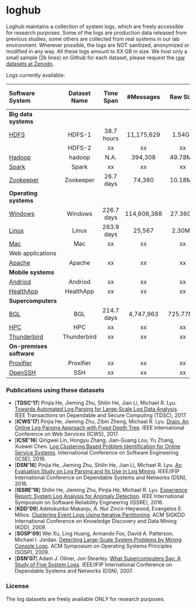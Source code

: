 # loghub
Loghub maintains a collection of system logs, which are freely accessible for research purposes. Some of the logs are production data released from previous studies, some others are collected from real systems in our lab environment. Wherever possible, the logs are NOT sanitized, anonymized or modified in any way. All these logs amount to XX GB in size. We host only a small sample (2k lines) on Github for each dataset, please request the [raw datasets at Zenodo](https://zenodo.org/record/1144101#.WlYIzVWWbIU).

Logs currently available:


| Software System | Dataset Name | Time Span | #Messages | Raw Size | Compressed Size (.tar.gz) |
| :--- | :---: | :---: | :---: | :---: | :---: |
| **Big data systems** |
| [HDFS](./HDFS) | HDFS-1 | 38.7 hours | 11,175,629 | 1.54GB | 152.01MB |
|  | HDFS-2 | xx | xx | xx | xx |
| [Hadoop](./Hadoop) | hadoop | N.A. | 394,308 | 49.78MB | 2.50MB |
| [Spark](./Spark) | Spark | xx | xx | xx | xx |
| [Zookeeper](./Zookeeper) | Zookeeper | 26.7 days | 74,380 | 10.18MB | 452KB |
| **Operating systems** |
| [Windows](./Windows) | Windows | 226.7 days | 114,608,388 | 27.36GB | 1.63GB |
| [Linux](./Linux) | Linux | 263.9 days | 25,567 | 2.30MB | 228KB |
| [Mac](./Mac) | Mac | xx | xx | xx | xx |
| Web applications |
| [Apache](./Apache) | Apache | xx | xx | xx | xx |
| **Mobile systems** |
| [Andriod](./Andriod) | Andriod | xx | xx | xx | xx |
| [HealthApp](./HealthApp) | HealthApp | xx | xx | xx | xx |
| **Supercomputers** |
| [BGL](./BGL) | BGL | 214.7 days | 4,747,963 | 725.77MB | 61.46MB |
| [HPC](./HPC) | HPC | xx | xx | xx | xx |
| [Thunderbird](./Thunderbird) | Thunderbird | xx | xx | xx | xx |
| **On-premises software** |
| [Proxifier](./Proxifier) | Proxifier | xx | xx | xx | xx |
| [OpenSSH](./OpenSSH) | SSH | xx | xx | xx | xx |


### Publications using these datasets
+ [**TDSC'17**] Pinjia He, Jieming Zhu, Shilin He, Jian Li, Michael R. Lyu. [Towards Automated Log Parsing for Large-Scale Log Data Analysis](http://jiemingzhu.github.io/pub/pjhe_tdsc2017.pdf). IEEE Transactions on Dependable and Secure Computing (TDSC), 2017.
+ [**ICWS'17**] Pinjia He, Jieming Zhu, Zibin Zheng, Michael R. Lyu. [Drain: An Online Log Parsing Approach with Fixed Depth Tree](http://jiemingzhu.github.io/pub/pjhe_icws2017.pdf). IEEE International Conference on Web Services (ICWS), 2017.
+ [**ICSE'16**] Qingwei Lin, Hongyu Zhang, Jian-Guang Lou, Yu Zhang, Xuewei Chen. [Log Clustering Based Problem Identification for Online Service Systems](http://ieeexplore.ieee.org/document/7883294/). International Conference on Software Engineering (ICSE), 2016.
+ [**DSN'16**] Pinjia He, Jieming Zhu, Shilin He, Jian Li, Michael R. Lyu. [An Evaluation Study on Log Parsing and Its Use in Log Mining](http://jiemingzhu.github.io/pub/pjhe_dsn2016.pdf). IEEE/IFIP International Conference on Dependable Systems and Networks (DSN), 2016.
+ [**ISSRE'16**] Shilin He, Jieming Zhu, Pinjia He, Michael R. Lyu. [Experience Report: System Log Analysis for Anomaly Detection](http://jiemingzhu.github.io/pub/slhe_issre2016.pdf). IEEE International Symposium on Software Reliability Engineering (ISSRE), 2016.
+ [**KDD'09**] Adetokunbo Makanju, A. Nur Zincir-Heywood, Evangelos E. Milios. [Clustering Event Logs Using Iterative Partitioning](http://citeseerx.ist.psu.edu/viewdoc/download?doi=10.1.1.503.7668&rep=rep1&type=pdf). ACM SIGKDD International Conference on Knowledge Discovery and Data Mining (KDD), 2009.
+ [**SOSP'09**] Wei Xu, Ling Huang, Armando Fox, David A. Patterson, Michael I. Jordan. [Detecting Large-Scale System Problems by Mining Console Logs](https://www.sigops.org/sosp/sosp09/papers/xu-sosp09.pdf). ACM Symposium on Operating Systems Principles (SOSP), 2009. 
+ [**DSN'07**] Adam J. Oliner, Jon Stearley. [What Supercomputers Say: A Study of Five System Logs](http://ieeexplore.ieee.org/document/4273008/). IEEE/IFIP International Conference on Dependable Systems and Networks (DSN), 2007.



### License
The log datasets are freely available ONLY for research purposes. 


